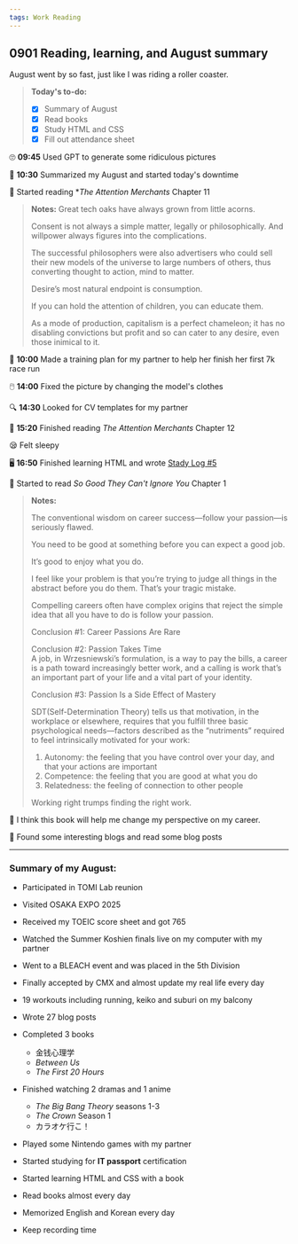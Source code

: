 ```yaml
---
tags: Work Reading
---
```


## 0901 Reading, learning, and August summary

August went by so fast, just like I was riding a roller coaster.

>**Today's to-do:**
>- [x] Summary of August
>- [x] Read books
>- [x] Study HTML and CSS
>- [x] Fill out attendance sheet

🙄 **09:45** Used GPT to generate some ridiculous pictures

📝 **10:30** Summarized my August and started today's downtime

📖 Started reading **The Attention Merchants* Chapter 11

>**Notes:**
>Great tech oaks have always grown from little acorns.
>
>Consent is not always a simple matter, legally or philosophically. And willpower always figures into the complications.
>
>The successful philosophers were also advertisers who could sell their new models of the universe to large numbers of others, thus converting thought to action, mind to matter.
>
>Desire’s most natural endpoint is consumption.
>
>If you can hold the attention of children, you can educate them.
>
>As a mode of production, capitalism is a perfect chameleon; it has no disabling convictions but profit and so can cater to any desire, even those inimical to it.

🏁 **10:00** Made a training plan for my partner to help her finish her first 7k race run

🖱️ **14:00** Fixed the picture by changing the model's clothes

🔍 **14:30** Looked for CV templates for my partner

📖 **15:20** Finished reading *The Attention Merchants* Chapter 12

😪 Felt sleepy

🖥️ **16:50** Finished learning HTML and wrote [Stady Log #5](https://sakae1222.github.io/2025/09/01/studylog.html)

📖 Started to read *So Good They Can't Ignore You* Chapter 1

>**Notes:**
>
>The conventional wisdom on career success—follow your passion—is seriously flawed.
>
>You need to be good at something before you can expect a good job.
>
>It’s good to enjoy what you do.
>
>I feel like your problem is that you’re trying to judge all things in the abstract before you do them. That’s your tragic mistake.
>
>Compelling careers often have complex origins that reject the simple idea that all you have to do is follow your passion.
>
>Conclusion #1: Career Passions Are Rare
>
>Conclusion #2: Passion Takes Time  
>A job, in Wrzesniewski’s formulation, is a way to pay the bills, a career is a path toward increasingly better work, and a calling is work that’s an important part of your life and a vital part of your identity.
>
>Conclusion #3: Passion Is a Side Effect of Mastery
>
>SDT(Self-Determination Theory) tells us that motivation, in the workplace or elsewhere, requires that you fulfill three basic psychological needs—factors described as the “nutriments” required to feel intrinsically motivated for your work:  
>1. Autonomy: the feeling that you have control over your day, and that your actions are important
>2. Competence: the feeling that you are good at what you do
>3. Relatedness: the feeling of connection to other people
>
>Working right trumps finding the right work.

💭 I think this book will help me change my perspective on my career.

🤩 Found some interesting blogs and read some blog posts

---
### Summary of my August:
- Participated in TOMI Lab reunion
- Visited OSAKA EXPO 2025
- Received my TOEIC score sheet and got 765
- Watched the Summer Koshien finals live on my computer with my partner
- Went to a BLEACH event and was placed in the 5th Division
- Finally accepted by CMX and almost update my real life every day

- 19 workouts including running, keiko and suburi on my balcony
- Wrote 27 blog posts
- Completed 3 books
  - 金钱心理学
  - *Between Us*
  - *The First 20 Hours*
- Finished watching 2 dramas and 1 anime
  - *The Big Bang Theory* seasons 1-3
  - *The Crown* Season 1
  - カラオケ行こ！
- Played some Nintendo games with my partner

- Started studying for **IT passport** certification
- Started learning HTML and CSS with a book

- Read books almost every day
- Memorized English and Korean every day
- Keep recording time
